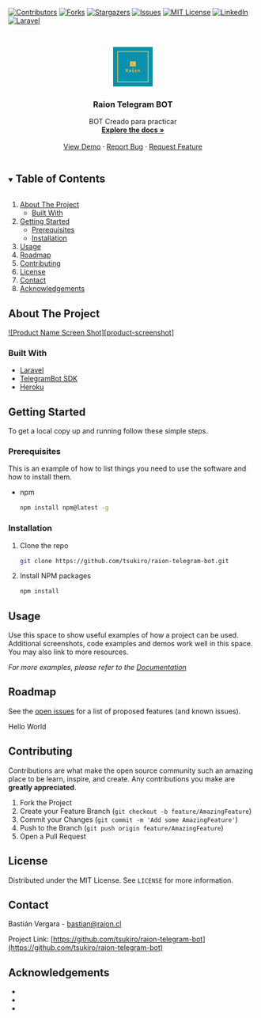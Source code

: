 <!--
*** Thanks for checking out the Best-README-Template. If you have a suggestion
*** that would make this better, please fork the repo and create a pull request
*** or simply open an issue with the tag "enhancement".
*** Thanks again! Now go create something AMAZING! :D
***
***
***
*** To avoid retyping too much info. Do a search and replace for the following:
*** tsukiro, raion-telegram-bot, twitter_handle, bastian@raion.cl, Raion Telegram BOT, BOT Creado para practicar
-->



<!-- PROJECT SHIELDS -->
<!--
*** I'm using markdown "reference style" links for readability.
*** Reference links are enclosed in brackets [ ] instead of parentheses ( ).
*** See the bottom of this document for the declaration of the reference variables
*** for contributors-url, forks-url, etc. This is an optional, concise syntax you may use.
*** https://www.markdownguide.org/basic-syntax/#reference-style-links
-->

[![Contributors][contributors-shield]][contributors-url]
[![Forks][forks-shield]][forks-url]
[![Stargazers][stars-shield]][stars-url]
[![Issues][issues-shield]][issues-url]
[![MIT License][license-shield]][license-url]
[![LinkedIn][linkedin-shield]][linkedin-url]
[![Laravel](https://github.com/tsukiro/raion-telegram-bot/actions/workflows/laravel.yml/badge.svg?branch=main)](https://github.com/tsukiro/raion-telegram-bot/actions/workflows/laravel.yml)


<!-- PROJECT LOGO -->
<br />
<p align="center">
  <a href="https://github.com/tsukiro/raion-telegram-bot">
    <img src="public/images/logo.png" alt="Logo" width="80" height="80">
  </a>

  <h3 align="center">Raion Telegram BOT</h3>

  <p align="center">
    BOT Creado para practicar
    <br />
    <a href="https://github.com/tsukiro/raion-telegram-bot"><strong>Explore the docs »</strong></a>
    <br />
    <br />
    <a href="https://github.com/tsukiro/raion-telegram-bot">View Demo</a>
    ·
    <a href="https://github.com/tsukiro/raion-telegram-bot/issues">Report Bug</a>
    ·
    <a href="https://github.com/tsukiro/raion-telegram-bot/issues">Request Feature</a>
  </p>
</p>



<!-- TABLE OF CONTENTS -->
<details open="open">
  <summary><h2 style="display: inline-block">Table of Contents</h2></summary>
  <ol>
    <li>
      <a href="#about-the-project">About The Project</a>
      <ul>
        <li><a href="#built-with">Built With</a></li>
      </ul>
    </li>
    <li>
      <a href="#getting-started">Getting Started</a>
      <ul>
        <li><a href="#prerequisites">Prerequisites</a></li>
        <li><a href="#installation">Installation</a></li>
      </ul>
    </li>
    <li><a href="#usage">Usage</a></li>
    <li><a href="#roadmap">Roadmap</a></li>
    <li><a href="#contributing">Contributing</a></li>
    <li><a href="#license">License</a></li>
    <li><a href="#contact">Contact</a></li>
    <li><a href="#acknowledgements">Acknowledgements</a></li>
  </ol>
</details>



<!-- ABOUT THE PROJECT -->
## About The Project

[![Product Name Screen Shot][product-screenshot]](https://example.com)

### Built With

* [Laravel](https://laravel.com/)
* [TelegramBot SDK](https://telegram-bot-sdk.readme.io/docs)
* [Heroku](https://dashboard.heroku.com/apps)



<!-- GETTING STARTED -->
## Getting Started

To get a local copy up and running follow these simple steps.

### Prerequisites

This is an example of how to list things you need to use the software and how to install them.
* npm
  ```sh
  npm install npm@latest -g
  ```

### Installation

1. Clone the repo
   ```sh
   git clone https://github.com/tsukiro/raion-telegram-bot.git
   ```
2. Install NPM packages
   ```sh
   npm install
   ```



<!-- USAGE EXAMPLES -->
## Usage

Use this space to show useful examples of how a project can be used. Additional screenshots, code examples and demos work well in this space. You may also link to more resources.

_For more examples, please refer to the [Documentation](https://example.com)_



<!-- ROADMAP -->
## Roadmap

See the [open issues](https://github.com/tsukiro/raion-telegram-bot/issues) for a list of proposed features (and known issues).

Hello World

<!-- CONTRIBUTING -->
## Contributing

Contributions are what make the open source community such an amazing place to be learn, inspire, and create. Any contributions you make are **greatly appreciated**.

1. Fork the Project
2. Create your Feature Branch (`git checkout -b feature/AmazingFeature`)
3. Commit your Changes (`git commit -m 'Add some AmazingFeature'`)
4. Push to the Branch (`git push origin feature/AmazingFeature`)
5. Open a Pull Request



<!-- LICENSE -->
## License

Distributed under the MIT License. See `LICENSE` for more information.



<!-- CONTACT -->
## Contact

Bastián Vergara - bastian@raion.cl

Project Link: [https://github.com/tsukiro/raion-telegram-bot](https://github.com/tsukiro/raion-telegram-bot)



<!-- ACKNOWLEDGEMENTS -->
## Acknowledgements

* []()
* []()
* []()





<!-- MARKDOWN LINKS & IMAGES -->
<!-- https://www.markdownguide.org/basic-syntax/#reference-style-links -->
[contributors-shield]: https://img.shields.io/github/contributors/tsukiro/raion-telegram-bot.svg?style=for-the-badge
[contributors-url]: https://github.com/tsukiro/raion-telegram-bot/graphs/contributors
[forks-shield]: https://img.shields.io/github/forks/tsukiro/raion-telegram-bot.svg?style=for-the-badge
[forks-url]: https://github.com/tsukiro/raion-telegram-bot/network/members
[stars-shield]: https://img.shields.io/github/stars/tsukiro/raion-telegram-bot.svg?style=for-the-badge
[stars-url]: https://github.com/tsukiro/raion-telegram-bot/stargazers
[issues-shield]: https://img.shields.io/github/issues/tsukiro/raion-telegram-bot.svg?style=for-the-badge
[issues-url]: https://github.com/tsukiro/raion-telegram-bot/issues
[license-shield]: https://img.shields.io/github/license/tsukiro/raion-telegram-bot.svg?style=for-the-badge
[license-url]: https://github.com/tsukiro/raion-telegram-bot/blob/master/LICENSE
[linkedin-shield]: https://img.shields.io/badge/-LinkedIn-black.svg?style=for-the-badge&logo=linkedin&colorB=555
[linkedin-url]: https://linkedin.com/in/tsukiro
